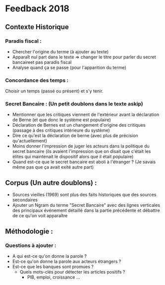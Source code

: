 # Feedback 2018
## Contexte Historique

### Paradis fiscal :
- Chercher l'origine du terme (à ajouter au texte)
- Apparaît nul part dans le texte => changer le titre pour parler du secret bancaireet pas paradis fiscal
- Analyse quand ça se passe (pour l'apparition du terme)

### Concordance des temps :
Choisir un temps (passé ou présent) et s'y tenir.

### Secret Bancaire : (Un petit doublons dans le texte askip)
- Mentionner que les critiques viennent de l'extérieur avant la déclaration de Berne (et que donc le système est populaire)
- Déclaration de Bernes est un changement d'origine des critiques (passage à des critiques intérieure du système)
- Dire ce qu'est la déclaration de berne (avec plus de précision qu'actuellement)
- Moins donner l'impression de juger les acteurs dans la politique du secret bancaire (ils avaient l'impression que on disait que c'était les élites qui maintenait le dispositif alors que il était populaire)
- Quand est-ce que le secret bancaire est aboli à l'étranger ? (Je savais même pas que ça avait exité autre part)

## Corpus (Un autre doublons) :
- Sources vieilles (1969) sont plus des faits historiques que des sources secondaires 
- Ajouter un Ngram du terme "Secret Bancaire" avec des lignes verticales des principaux événement détaillé dans la partie précédente et débattre de ce qu'on voit apparaître

## Méthodologie :
### Questions à ajouter :
- A qui est-ce qu'on donne la parole ?
- Est-ce qu'on donne la parole aux acteurs étrangers ?
- Est-ce que les banques sont promues ? 
    - Quels mots-clés pour détecter les articles positifs ?
        - PIB, emploi, croissance ...